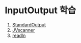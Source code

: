 # InputOutput 학습

1. [StandardOutput](./StandardOutput.kt) 
2. [JVscanner](./JVscanner.kt) 
3. [readln](./readln.kt) 
